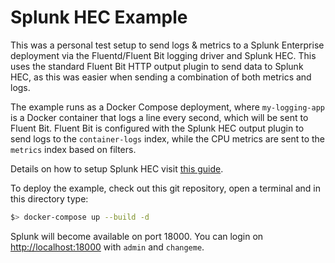# Splunk HEC Example

This was a personal test setup to send logs & metrics to a Splunk Enterprise deployment via the Fluentd/Fluent Bit logging driver and Splunk HEC. This uses the standard Fluent Bit HTTP output plugin to send data to Splunk HEC, as this was easier when sending a combination of both metrics and logs.

The example runs as a Docker Compose deployment, where `my-logging-app` is a Docker container that logs a line every second, which will be sent to Fluent Bit. Fluent Bit is configured with the Splunk HEC output plugin to send logs to the `container-logs` index, while the CPU metrics are sent to the `metrics` index based on filters.

Details on how to setup Splunk HEC visit [this guide](https://dev.splunk.com/enterprise/docs/dataapps/httpeventcollector/).

To deploy the example, check out this git repository, open a terminal and in this directory type:
```bash
$> docker-compose up --build -d
```

Splunk will become available on port 18000. You can login on [http://localhost:18000](http://localhost:18000) with `admin` and `changeme`.